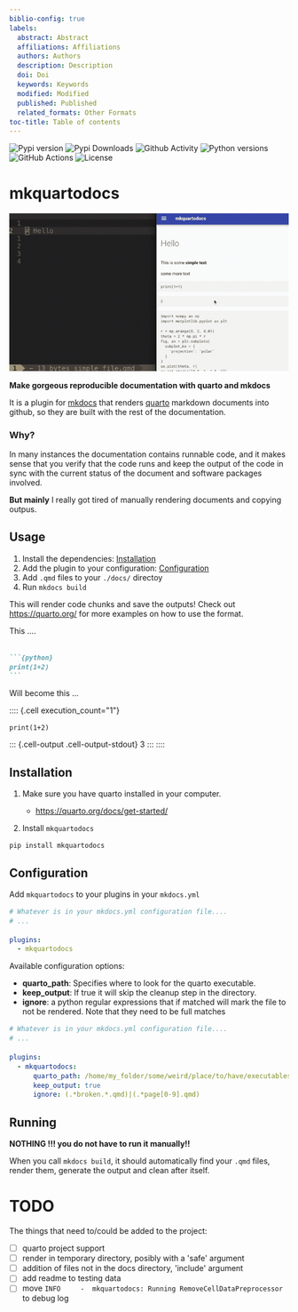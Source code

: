 ```yaml
---
biblio-config: true
labels:
  abstract: Abstract
  affiliations: Affiliations
  authors: Authors
  description: Description
  doi: Doi
  keywords: Keywords
  modified: Modified
  published: Published
  related_formats: Other Formats
toc-title: Table of contents
---
```


![Pypi
version](https://img.shields.io/pypi/v/mkquartodocs?style=flat-square.png)
![Pypi
Downloads](https://img.shields.io/pypi/dm/mkquartodocs?style=flat-square.png)
![Github
Activity](https://img.shields.io/github/last-commit/jspaezp/mkquartodocs?style=flat-square.png)
![Python
versions](https://img.shields.io/pypi/pyversions/mkquartodocs?style=flat-square.png)
![GitHub
Actions](https://img.shields.io/github/workflow/status/jspaezp/mkquartodocs/CI%20Testing/release?style=flat-square.png)
![License](https://img.shields.io/pypi/l/mkquartodocs?style=flat-square.png)

# mkquartodocs

![Example](readme_assets/gif.gif "Example")

**Make gorgeous reproducible documentation with quarto and mkdocs**

It is a plugin for [mkdocs](https://www.mkdocs.org/) that renders
[quarto](https://quarto.org) markdown documents into github, so they are
built with the rest of the documentation.

### Why?

In many instances the documentation contains runnable code, and it makes
sense that you verify that the code runs and keep the output of the code
in sync with the current status of the document and software packages
involved.

**But mainly** I really got tired of manually rendering documents and
copying outpus.

## Usage

1.  Install the dependencies: [Installation](#installation)
2.  Add the plugin to your configuration:
    [Configuration](#configuration)
3.  Add `.qmd` files to your `./docs/` directoy
4.  Run `mkdocs build`

This will render code chunks and save the outputs! Check out
https://quarto.org/ for more examples on how to use the format.

This ....

```` markdown

```{python}
print(1+2)
```
````

Will become this ...

:::: {.cell execution_count="1"}
``` {.python .cell-code}
print(1+2)
```

::: {.cell-output .cell-output-stdout}
    3
:::
::::

## Installation

1.  Make sure you have quarto installed in your computer.

    -   https://quarto.org/docs/get-started/

2.  Install `mkquartodocs`

``` shell
pip install mkquartodocs
```

## Configuration

Add `mkquartodocs` to your plugins in your `mkdocs.yml`

``` yaml
# Whatever is in your mkdocs.yml configuration file....
# ...

plugins:
  - mkquartodocs
```

Available configuration options:

-   **quarto_path**: Specifies where to look for the quarto executable.
-   **keep_output**: If true it will skip the cleanup step in the
    directory.
-   **ignore**: a python regular expressions that if matched will mark
    the file to not be rendered. Note that they need to be full matches

``` yaml
# Whatever is in your mkdocs.yml configuration file....
# ...

plugins:
  - mkquartodocs:
      quarto_path: /home/my_folder/some/weird/place/to/have/executables/quarto
      keep_output: true
      ignore: (.*broken.*.qmd)|(.*page[0-9].qmd)
```

## Running

**NOTHING !!! you do not have to run it manually!!**

When you call `mkdocs build`, it should automatically find your `.qmd`
files, render them, generate the output and clean after itself.

# TODO

The things that need to/could be added to the project:

-   [ ] quarto project support
-   [ ] render in temporary directory, posibly with a 'safe' argument
-   [ ] addition of files not in the docs directory, 'include' argument
-   [ ] add readme to testing data
-   [ ] move
    `INFO     -  mkquartodocs: Running RemoveCellDataPreprocessor` to
    debug log
